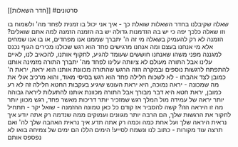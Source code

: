 [[חדר השאלות]]
#סרטונים

שאלה שקיבלנו בחדר השאלות שואלת כך -
איך אני יכול בו זמנית לפחד מה' ולשמוח בו
וזו שאלה כלכך יפה כי יש בה הזדמנות גדולה
יש בה הזמנה
הזמנה למה אתם שואלים?
הזמנה לא רק להעמיק בשאלה מי זה ה' יתברך שממנו אנו מפחדים, או בו אנו שמחים
אלא מי אנחנו בעצם
ומה אנחנו מרגישים
פחד הוא רגש שכולנו מכירים
הגוף נכנס למגננה מפני משהו שאנחנו חוששים שעומד להגיע,
לתקוף אותנו, להכאיב לנו, לאיים עלינו
אבל התורה מעולם לא ציוותה עלינו לפחד מה' יתברך
התורה מזמינה אותנו להתפתח לרגשות נוספים
ובמקרה הזה הרגש שהתורה מכוונת אותנו הוא יראה, יראת ה'
כמובן לצד אהבתו - לא לשכוח חלילה
פחד הוא רגש בסיסי מאוד, והוא מרכיב אולי את מה שמכונה - יראה נמוכה, היא יראת העונש שיגיע בעקבות החטא חלילה
זה לא רע כמובן, יראת חטא היא דבר מבורך
אבל התורה מכוונת אותנו להתעלות ליראה גבוהה יותר
יראה של עמידה מול המלך
רגש שמזכיר יותר דריכות מאשר פחד, רגש מכוון יותר
מה זו היראה הזו? קשה להסביר
אז קודם כל כאן טמונה ההזמנה - שואל יקר - תתחיל לחקור את הרגשות שלך, הם הרבה יותר מגוונים ועמוקים ממה שנדמה
רק אתה יודע איך נראית היראה שלך
ועל אחת כמה וכמה רק אתה תדע איך נראית האהבה שלך לה'
ואם תרצה עוד מקורות - כתוב לנו ונשמח לסייע!
הימים הללו הם ימים של צמיחה
בואו לא נפספס אותם

